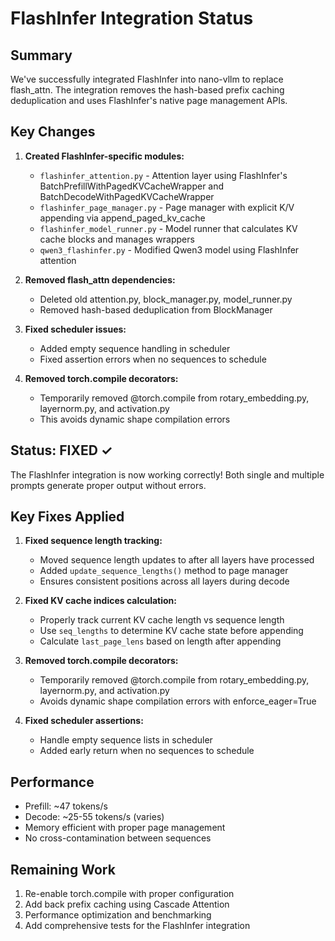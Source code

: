 # FlashInfer Integration Status

## Summary

We've successfully integrated FlashInfer into nano-vllm to replace flash_attn. The integration removes the hash-based prefix caching deduplication and uses FlashInfer's native page management APIs.

## Key Changes

1. **Created FlashInfer-specific modules:**
   - `flashinfer_attention.py` - Attention layer using FlashInfer's BatchPrefillWithPagedKVCacheWrapper and BatchDecodeWithPagedKVCacheWrapper
   - `flashinfer_page_manager.py` - Page manager with explicit K/V appending via append_paged_kv_cache
   - `flashinfer_model_runner.py` - Model runner that calculates KV cache blocks and manages wrappers
   - `qwen3_flashinfer.py` - Modified Qwen3 model using FlashInfer attention

2. **Removed flash_attn dependencies:**
   - Deleted old attention.py, block_manager.py, model_runner.py
   - Removed hash-based deduplication from BlockManager

3. **Fixed scheduler issues:**
   - Added empty sequence handling in scheduler
   - Fixed assertion errors when no sequences to schedule

4. **Removed torch.compile decorators:**
   - Temporarily removed @torch.compile from rotary_embedding.py, layernorm.py, and activation.py
   - This avoids dynamic shape compilation errors

## Status: FIXED ✓

The FlashInfer integration is now working correctly! Both single and multiple prompts generate proper output without errors.

## Key Fixes Applied

1. **Fixed sequence length tracking:**
   - Moved sequence length updates to after all layers have processed
   - Added `update_sequence_lengths()` method to page manager
   - Ensures consistent positions across all layers during decode

2. **Fixed KV cache indices calculation:**
   - Properly track current KV cache length vs sequence length
   - Use `seq_lengths` to determine KV cache state before appending
   - Calculate `last_page_lens` based on length after appending

3. **Removed torch.compile decorators:**
   - Temporarily removed @torch.compile from rotary_embedding.py, layernorm.py, and activation.py
   - Avoids dynamic shape compilation errors with enforce_eager=True

4. **Fixed scheduler assertions:**
   - Handle empty sequence lists in scheduler
   - Added early return when no sequences to schedule

## Performance

- Prefill: ~47 tokens/s
- Decode: ~25-55 tokens/s (varies)
- Memory efficient with proper page management
- No cross-contamination between sequences

## Remaining Work

1. Re-enable torch.compile with proper configuration
2. Add back prefix caching using Cascade Attention
3. Performance optimization and benchmarking
4. Add comprehensive tests for the FlashInfer integration